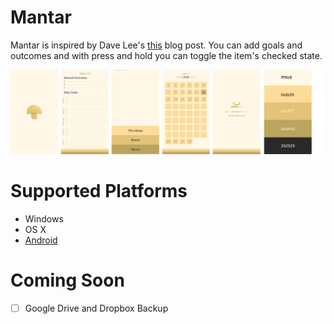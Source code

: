# Mantar

Mantar is inspired by Dave Lee's [this](http://heydave.org/post/24857123736/introducing-the-week-chart) blog post.
You can add goals and outcomes and with press and hold you can toggle the item's checked state.

![mantar_ui](https://github.com/ZerronLabs/Mantar/blob/master/ui.jpg)

# Supported Platforms

- Windows
- OS X
- [Android](https://play.google.com/store/apps/details?id=org.zerronlabs.mantar)

# Coming Soon

- [ ] Google Drive and Dropbox Backup
